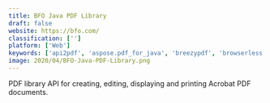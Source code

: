 ```yaml
---
title: BFO Java PDF Library
draft: false 
website: https://bfo.com/
classification: ['']
platform: ['Web']
keywords: ['api2pdf', 'aspose.pdf_for_java', 'breezypdf', 'browserless', 'coolnew_pdf', 'docraptor', 'document_cyborg', 'html_pdf_api', 'html2pdf', 'html2pdf_rocket', 'htmlpdf', 'pdfcrowd', 'pdfill', 'paperplane', 'prince_xml', 'runpdf', 'sable_doc', 'selectpdf', 'tcpdf', 'pdflayer']
image: 2020/04/BFO-Java-PDF-Library.png
---
```

PDF library API for creating, editing, displaying and printing Acrobat PDF documents.